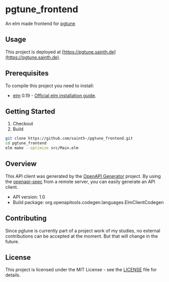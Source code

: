 # pgtune\_frontend

An elm made frontend for [pgtune](https://github.com/sainth-/pgtune)

## Usage

This project is deployed at [https://pgtune.sainth.de](https://pgtune.sainth.de).

## Prerequisites

To compile this project you need to install:

- [elm](https://elm-lang.org) 0.19 - [Official elm installation guide](https://guide.elm-lang.org/install/elm.html).

## Getting Started

1. Checkout
2. Build

```bash
git clone https://github.com/sainth-/pgtune_frontend.git
cd pgtune_frontend
elm make --optimize src/Main.elm
```

## Overview

This API client was generated by the [OpenAPI Generator](https://openapi-generator.tech) project. By using the [openapi-spec](https://github.com/OAI/OpenAPI-Specification) from a remote server, you can easily generate an API client.

- API version: 1.0
- Build package: org.openapitools.codegen.languages.ElmClientCodegen

## Contributing

Since pgtune is currently part of a project work of my studies, no external contributions can be accepted at the moment. But that will change in the future.

## License

This project is licensed under the MIT License - see the [LICENSE](LICENSE) file for details.
